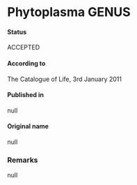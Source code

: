 # Phytoplasma GENUS

#### Status
ACCEPTED

#### According to
The Catalogue of Life, 3rd January 2011

#### Published in
null

#### Original name
null

### Remarks
null